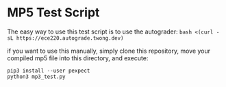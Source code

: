 # MP5 Test Script
The easy way to use this test script is to use the autograder:
`bash <(curl -sL https://ece220.autograde.twong.dev)`

if you want to use this manually, simply clone this repository, move your compiled mp5 file into this directory, and execute:
```
pip3 install --user pexpect
python3 mp3_test.py
```
